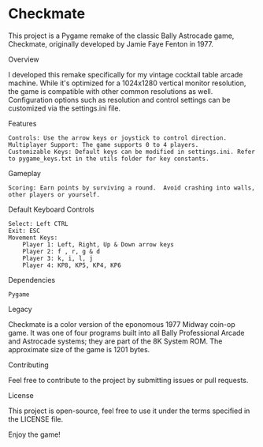 # Checkmate
This project is a Pygame remake of the classic Bally Astrocade game, Checkmate, originally developed by Jamie Faye Fenton in 1977.



Overview

I developed this remake specifically for my vintage cocktail table arcade machine. While it's optimized for a 1024x1280 vertical monitor resolution, the game is compatible with other common resolutions as well. Configuration options such as resolution and control settings can be customized via the settings.ini file.

Features

    Controls: Use the arrow keys or joystick to control direction.
    Multiplayer Support: The game supports 0 to 4 players.
    Customizable Keys: Default keys can be modified in settings.ini. Refer to pygame_keys.txt in the utils folder for key constants.

Gameplay

    Scoring: Earn points by surviving a round.  Avoid crashing into walls, other players or yourself.

Default Keyboard Controls

    Select: Left CTRL
	Exit: ESC
    Movement Keys:
        Player 1: Left, Right, Up & Down arrow keys
        Player 2: f , r, g & d
		Player 3: k, i, l, j
		Player 4: KP8, KP5, KP4, KP6


Dependencies

    Pygame

Legacy

Checkmate is a color version of the eponomous 1977 Midway coin-op game. It was one of four programs built into all Bally Professional Arcade and Astrocade systems; they are part of the 8K System ROM. The approximate size of the game is 1201 bytes.

Contributing

Feel free to contribute to the project by submitting issues or pull requests.

License

This project is open-source, feel free to use it under the terms specified in the LICENSE file.

Enjoy the game!

